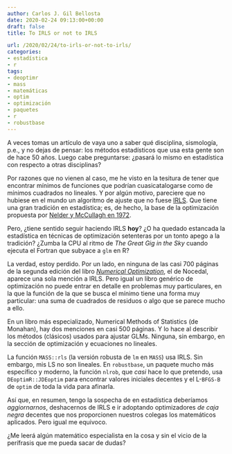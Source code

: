 ```yaml
---
author: Carlos J. Gil Bellosta
date: 2020-02-24 09:13:00+00:00
draft: false
title: To IRLS or not to IRLS

url: /2020/02/24/to-irls-or-not-to-irls/
categories:
- estadística
- r
tags:
- deoptimr
- mass
- matemáticas
- optim
- optimización
- paquetes
- r
- robustbase
---
```





A veces tomas un artículo de vaya uno a saber qué disciplina, sismología, p.e., y no dejas de pensar: los métodos estadísticos que usa esta gente son de hace 50 años. Luego cabe preguntarse: ¿pasará lo mismo en estadística con respecto a otras disciplinas?







Por razones que no vienen al caso, me he visto en la tesitura de tener que encontrar mínimos de funciones que podrían cuasicatalogarse como de mínimos cuadrados no lineales. Y por algún motivo, pareciere que no hubiese en el mundo un algoritmo de ajuste que no fuese [IRLS](https://en.wikipedia.org/wiki/Iteratively_reweighted_least_squares). Que tiene una gran tradición en estadística; es, de hecho, la base de la optimización propuesta por [Nelder y McCullagh en 1972](https://www.semanticscholar.org/paper/Generalized-Linear-Models-McCullagh-Nelder/458dd9b463f0fb0d7c52ff20601eaaa9ebfebc99).







Pero, ¿tiene sentido seguir haciendo IRLS **hoy**? ¿O ha quedado estancada la estadística en técnicas de optimización setenteras por un tonto apego a la tradición? ¿Zumba la CPU al ritmo de _The Great Gig in the Sky_ cuando ejecuta el Fortran que subyace a `glm` en R?







La verdad, estoy perdido. Por un lado, en ninguna de las casi 700 páginas de la segunda edición del libro _[Numerical Optimization](https://books.google.es/books/about/Numerical_Optimization.html?id=eNlPAAAAMAAJ)_, el de Nocedal, aparece una sola mención a IRLS. Pero igual un libro genérico de optimización no puede entrar en detalle en problemas muy particulares, en la que la función de la que se busca el mínimo tiene una forma muy particular: una suma de cuadrados de residuos o algo que se parece mucho a ello.







En un libro más especializado, Numerical Methods of Statistics (de Monahan), hay dos menciones en casi 500 páginas. Y lo hace al describir los métodos (clásicos) usados para ajustar GLMs. Ninguna, sin embargo, en la sección de optimización y ecuaciones no lineales.







La función `MASS::rls` (la versión robusta de `lm` en `MASS`) usa IRLS. Sin embargo, mis LS no son lineales. En `robustbase`, un paquete mucho más específico y moderno, la función `nlrob`, que _casi_ hace lo que pretendo, usa `DEoptimR::JDEoptim` para encontrar valores iniciales decentes y el L-`BFGS-B` de `optim` de toda la vida para afinarla.







Así que, en resumen, tengo la sospecha de en estadística deberíamos _aggiornarnos_, deshacernos de IRLS e ir adoptando optimizadores _de caja negra_ decentes que nos proporcionen nuestros colegas los matemáticos aplicados. Pero igual me equivoco.







¿Me leerá algún matemático especialista en la cosa y sin el vicio de la perífrasis que me pueda sacar de dudas?



